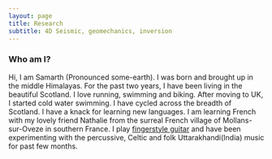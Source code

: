 ```yaml
---
layout: page
title: Research
subtitle: 4D Seismic, geomechanics, inversion
---
```


### Who am I?

Hi, I am Samarth (Pronounced some-earth). I was born and brought up in the middle Himalayas. For the past two years, I have been living in the beautiful Scotland. I love running, swimming and biking. After moving to UK, I started cold water swimming. I have cycled across the breadth of Scotland. I have a knack for learning new languages. I am learning French with my lovely friend Nathalie from the surreal French village of Mollans-sur-Oveze in southern France. 
I play [fingerstyle guitar](https://soundcloud.com/samarth-bachkheti) and have been experimenting with the percussive, Celtic and folk Uttarakhandi(India) music for past few months. 
